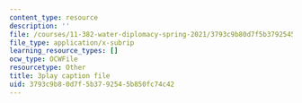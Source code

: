 ```yaml
---
content_type: resource
description: ''
file: /courses/11-382-water-diplomacy-spring-2021/3793c9b80d7f5b3792545b850fc74c42_brsHU2jA73E.vtt
file_type: application/x-subrip
learning_resource_types: []
ocw_type: OCWFile
resourcetype: Other
title: 3play caption file
uid: 3793c9b8-0d7f-5b37-9254-5b850fc74c42
---
```

